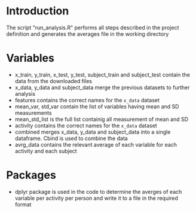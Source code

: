 # Introduction

The script "run_analysis.R" performs all steps described in the  project definition and generates the averages file in
the working directory

# Variables

* x_train, y_train, x_test, y_test, subject_train and subject_test contain the data from the downloaded files
* x_data, y_data and subject_data merge the previous datasets to further analysis
* features contains the correct names for the `x_data` dataset
* mean_var, std_var contain the list of variables having mean and SD measurements
* mean_std_list is the full list containig all measurement of mean and SD
* activity contains the correct names for the `x_data` dataset
* combined merges x_data, y_data and subject_data into a single dataframe. Cbind is used to combine the data
* avrg_data contains the relevant average of each variable for each activity and each subject

# Packages

* dplyr package is used in the code to determine the averges of each variable per activity per person 
  and write it to a file in the required format
